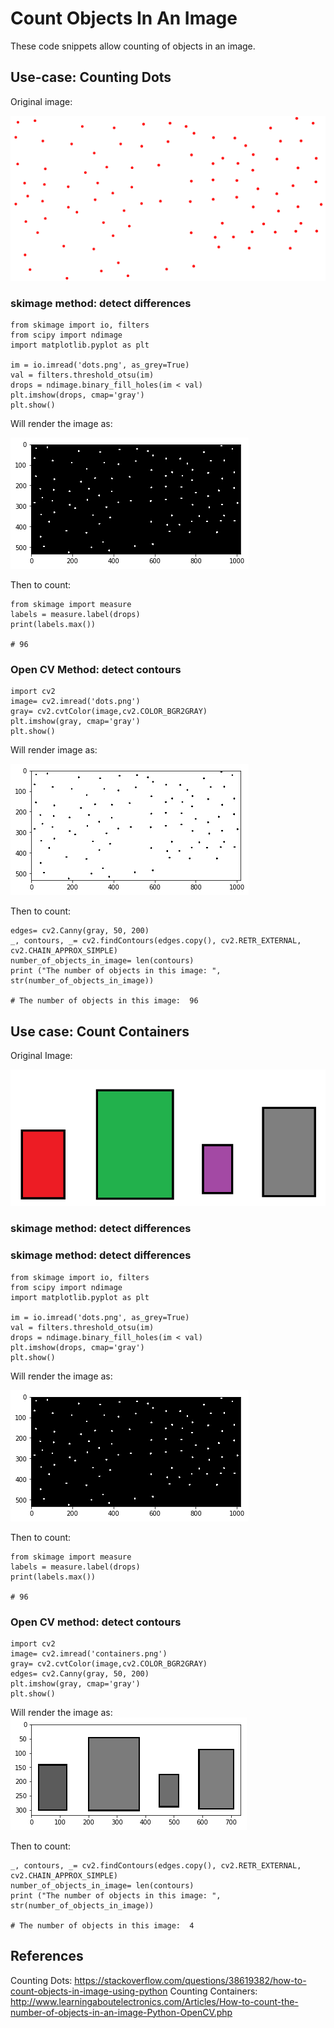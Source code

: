 # Count Objects In An Image

These code snippets allow counting of objects in an image. 

## Use-case: Counting Dots

Original image: 

![Alt text](https://github.com/docligot/object_counter/blob/main/dots.png)

### skimage method: detect differences

```
from skimage import io, filters
from scipy import ndimage
import matplotlib.pyplot as plt

im = io.imread('dots.png', as_grey=True)
val = filters.threshold_otsu(im)
drops = ndimage.binary_fill_holes(im < val)
plt.imshow(drops, cmap='gray')
plt.show()
```

Will render the image as: 

![Alt text](https://github.com/docligot/object_counter/blob/main/bw_dots.png)

Then to count: 

```
from skimage import measure
labels = measure.label(drops)
print(labels.max())

# 96
```

### Open CV Method: detect contours

```
import cv2
image= cv2.imread('dots.png')
gray= cv2.cvtColor(image,cv2.COLOR_BGR2GRAY)
plt.imshow(gray, cmap='gray')
plt.show()
```

Will render image as: 

![Alt text](https://github.com/docligot/object_counter/blob/main/contours_dots.png)

Then to count: 

```
edges= cv2.Canny(gray, 50, 200)
_, contours, _= cv2.findContours(edges.copy(), cv2.RETR_EXTERNAL, cv2.CHAIN_APPROX_SIMPLE)
number_of_objects_in_image= len(contours)
print ("The number of objects in this image: ", str(number_of_objects_in_image))

# The number of objects in this image:  96

```

## Use case: Count Containers

Original Image: 

![Alt text](https://github.com/docligot/object_counter/blob/main/containers.png)

### skimage method: detect differences

### skimage method: detect differences

```
from skimage import io, filters
from scipy import ndimage
import matplotlib.pyplot as plt

im = io.imread('dots.png', as_grey=True)
val = filters.threshold_otsu(im)
drops = ndimage.binary_fill_holes(im < val)
plt.imshow(drops, cmap='gray')
plt.show()
```

Will render the image as: 

![Alt text](https://github.com/docligot/object_counter/blob/main/bw_dots.png)

Then to count: 

```
from skimage import measure
labels = measure.label(drops)
print(labels.max())

# 96
```

### Open CV method: detect contours

```
import cv2
image= cv2.imread('containers.png')
gray= cv2.cvtColor(image,cv2.COLOR_BGR2GRAY)
edges= cv2.Canny(gray, 50, 200)
plt.imshow(gray, cmap='gray')
plt.show()

```

Will render the image as: 
![Alt text](https://github.com/docligot/object_counter/blob/main/contours_containers.png)

Then to count: 

```
_, contours, _= cv2.findContours(edges.copy(), cv2.RETR_EXTERNAL, cv2.CHAIN_APPROX_SIMPLE)
number_of_objects_in_image= len(contours)
print ("The number of objects in this image: ", str(number_of_objects_in_image))

# The number of objects in this image:  4

```

## References

Counting Dots: https://stackoverflow.com/questions/38619382/how-to-count-objects-in-image-using-python 
Counting Containers: http://www.learningaboutelectronics.com/Articles/How-to-count-the-number-of-objects-in-an-image-Python-OpenCV.php